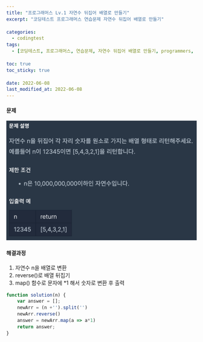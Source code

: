 ```yaml
---
title: "프로그래머스 Lv.1 자연수 뒤집어 배열로 만들기"
excerpt: "코딩테스트 프로그래머스 연습문제 자연수 뒤집어 배열로 만들기"

categories:
  - codingtest
tags:
  - [코딩테스트, 프로그래머스, 연습문제, 자연수 뒤집어 배열로 만들기, programmers, codingtest, 코딩테스트 연습]

toc: true
toc_sticky: true
 
date: 2022-06-08
last_modified_at: 2022-06-08
---
```


#### 문제
![17](/assets/images/17.png)

#### 해결과정
1. 자연수 n을 배열로 변환
2. reverse()로 배열 뒤집기
3. map() 함수로 문자에 *1 해서 숫자로 변환 후 출력

```javascript
function solution(n) {
    var answer = [];
    newArr = (n +'').split('')
    newArr.reverse()
    answer = newArr.map(a => a*1)
    return answer;
}
```
